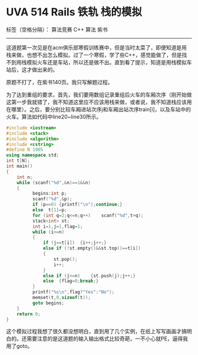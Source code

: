 ﻿# UVA 514 Rails 铁轨 栈的模拟
标签（空格分隔）： 算法竞赛 C++ 算法 紫书

---
这道题第一次见是在acm俱乐部寒假训练赛中，但是当时太菜了，即便知道是用栈来做，也想不出怎么模拟。过了一个寒假，学了些C++，感觉能做了，但是找不到用栈模拟火车还是车站，所以还是做不出。直到看了提示，知道是用栈模拟车站后，这才做出来的。

原题不打了，在紫书140页。我只写解题过程。

为了达到重组的要求，首先，我们要用数组记录重组后火车的车厢次序（刚开始做这第一步我就错了，我不知道这里应不应该用栈来做，或者说，我不知道栈应该用在哪里）。之后，要分别比较车厢进站次序j和车厢出站次序train[i]，以及车站中的火车。算法如代码中line20~line30所示。
```C++
#include <iostream>
#include <stack>
#include <algorithm>
#include <cstring>
#define N 1005
using namespace std;
int t[N];
int main()
{
    int n;
    while (scanf("%d",&n)==1&&n)
    {
          begins:int p;
          scanf("%d",&p);
          if (p==0) {printf("\n");continue;}
          else  t[1]=p;
          for (int q=2;q<=n;q++)    scanf("%d",t+q);
          stack<int> st;
          int i=1,j=1,flag=1;
          while (i<=n)
          {
              if (j==t[i])  {i++;j++;}
              else if (!st.empty()&&st.top()==t[i])
              {
                  st.pop();
                  i++;
              }
              else if (j<=n)    {st.push(j);j++;}
              else  {flag=0;break;}
          }
          printf("%s\n",flag?"Yes":"No");
          memset(t,0,sizeof(t));
          goto begins;
    }
    return 0;
}
```
这个模拟过程我想了很久都没想明白，直到用了几个实例，在纸上写写画画才搞明白的。还需要注意的是这道题的输入输出格式比较奇葩，一不小心就PE，逼得我用了goto。




